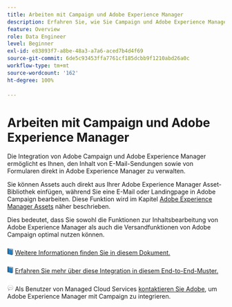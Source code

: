 ```yaml
---
title: Arbeiten mit Campaign und Adobe Experience Manager
description: Erfahren Sie, wie Sie Campaign und Adobe Experience Manager gemeinsam verwenden können
feature: Overview
role: Data Engineer
level: Beginner
exl-id: e83893f7-a8be-48a3-a7a6-aced7b4d4f69
source-git-commit: 6de5c93453ffa7761cf185dcbb9f1210abd26a0c
workflow-type: tm+mt
source-wordcount: '162'
ht-degree: 100%

---
```


# Arbeiten mit Campaign und Adobe Experience Manager

Die Integration von Adobe Campaign und Adobe Experience Manager ermöglicht es Ihnen, den Inhalt von E-Mail-Sendungen sowie von Formularen direkt in Adobe Experience Manager zu verwalten.

Sie können Assets auch direkt aus Ihrer Adobe Experience Manager Asset-Bibliothek einfügen, während Sie eine E-Mail oder Landingpage in Adobe Campaign bearbeiten. Diese Funktion wird im Kapitel [Adobe Experience Manager Assets](https://experienceleague.adobe.com/docs/experience-manager-cloud-service/assets/overview.html?lang=de) näher beschrieben.

Dies bedeutet, dass Sie sowohl die Funktionen zur Inhaltsbearbeitung von Adobe Experience Manager als auch die Versandfunktionen von Adobe Campaign optimal nutzen können.

![](../assets/do-not-localize/book.png) [Weitere Informationen finden Sie in diesem Dokument.](https://experienceleague.adobe.com/docs/experience-manager-65/administering/integration/campaignonpremise.html?lang=de#aem-and-adobe-campaign-integration-workflow)

![](../assets/do-not-localize/book.png) [Erfahren Sie mehr über diese Integration in diesem End-to-End-Muster.](https://experienceleague.adobe.com/docs/campaign-classic/using/integrating-with-adobe-experience-cloud/adobe-experience-manager/creating-an-experience-manager-newsletter.html?lang=de#integrating-with-adobe-experience-cloud)

![](../assets/do-not-localize/speech.png) Als Benutzer von Managed Cloud Services [kontaktieren Sie Adobe](../start/campaign-faq.md#support), um Adobe Experience Manager mit Campaign zu integrieren.
